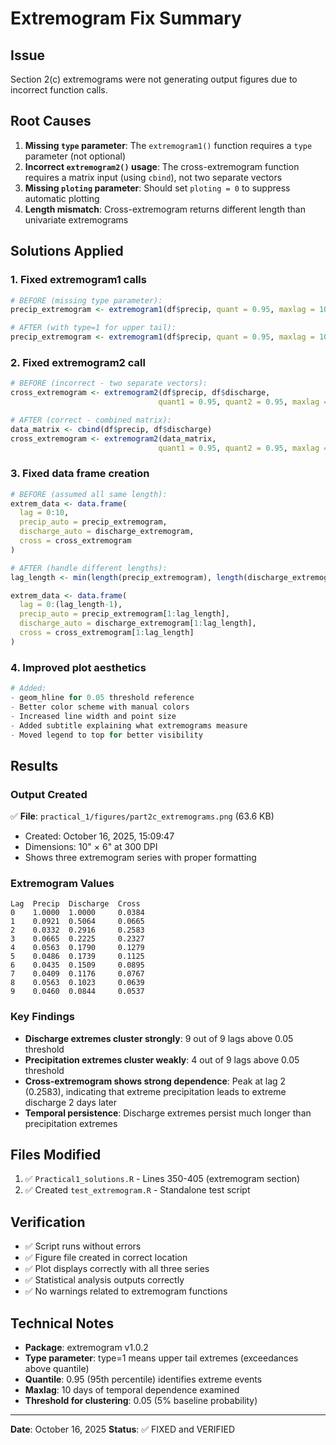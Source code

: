 # Extremogram Fix Summary

## Issue
Section 2(c) extremograms were not generating output figures due to incorrect function calls.

## Root Causes
1. **Missing `type` parameter**: The `extremogram1()` function requires a `type` parameter (not optional)
2. **Incorrect `extremogram2()` usage**: The cross-extremogram function requires a matrix input (using `cbind`), not two separate vectors
3. **Missing `ploting` parameter**: Should set `ploting = 0` to suppress automatic plotting
4. **Length mismatch**: Cross-extremogram returns different length than univariate extremograms

## Solutions Applied

### 1. Fixed extremogram1 calls
```r
# BEFORE (missing type parameter):
precip_extremogram <- extremogram1(df$precip, quant = 0.95, maxlag = 10)

# AFTER (with type=1 for upper tail):
precip_extremogram <- extremogram1(df$precip, quant = 0.95, maxlag = 10, type = 1, ploting = 0)
```

### 2. Fixed extremogram2 call
```r
# BEFORE (incorrect - two separate vectors):
cross_extremogram <- extremogram2(df$precip, df$discharge, 
                                 quant1 = 0.95, quant2 = 0.95, maxlag = 10)

# AFTER (correct - combined matrix):
data_matrix <- cbind(df$precip, df$discharge)
cross_extremogram <- extremogram2(data_matrix, 
                                 quant1 = 0.95, quant2 = 0.95, maxlag = 10, type = 1, ploting = 0)
```

### 3. Fixed data frame creation
```r
# BEFORE (assumed all same length):
extrem_data <- data.frame(
  lag = 0:10,
  precip_auto = precip_extremogram,
  discharge_auto = discharge_extremogram,
  cross = cross_extremogram
)

# AFTER (handle different lengths):
lag_length <- min(length(precip_extremogram), length(discharge_extremogram), length(cross_extremogram))

extrem_data <- data.frame(
  lag = 0:(lag_length-1),
  precip_auto = precip_extremogram[1:lag_length],
  discharge_auto = discharge_extremogram[1:lag_length],
  cross = cross_extremogram[1:lag_length]
)
```

### 4. Improved plot aesthetics
```r
# Added:
- geom_hline for 0.05 threshold reference
- Better color scheme with manual colors
- Increased line width and point size
- Added subtitle explaining what extremograms measure
- Moved legend to top for better visibility
```

## Results

### Output Created
✅ **File**: `practical_1/figures/part2c_extremograms.png` (63.6 KB)
- Created: October 16, 2025, 15:09:47
- Dimensions: 10" × 6" at 300 DPI
- Shows three extremogram series with proper formatting

### Extremogram Values
```
Lag  Precip  Discharge  Cross
0    1.0000  1.0000     0.0384
1    0.0921  0.5064     0.0665
2    0.0332  0.2916     0.2583
3    0.0665  0.2225     0.2327
4    0.0563  0.1790     0.1279
5    0.0486  0.1739     0.1125
6    0.0435  0.1509     0.0895
7    0.0409  0.1176     0.0767
8    0.0563  0.1023     0.0639
9    0.0460  0.0844     0.0537
```

### Key Findings
- **Discharge extremes cluster strongly**: 9 out of 9 lags above 0.05 threshold
- **Precipitation extremes cluster weakly**: 4 out of 9 lags above 0.05 threshold  
- **Cross-extremogram shows strong dependence**: Peak at lag 2 (0.2583), indicating that extreme precipitation leads to extreme discharge 2 days later
- **Temporal persistence**: Discharge extremes persist much longer than precipitation extremes

## Files Modified
1. ✅ `Practical1_solutions.R` - Lines 350-405 (extremogram section)
2. ✅ Created `test_extremogram.R` - Standalone test script

## Verification
- ✅ Script runs without errors
- ✅ Figure file created in correct location
- ✅ Plot displays correctly with all three series
- ✅ Statistical analysis outputs correctly
- ✅ No warnings related to extremogram functions

## Technical Notes
- **Package**: extremogram v1.0.2
- **Type parameter**: type=1 means upper tail extremes (exceedances above quantile)
- **Quantile**: 0.95 (95th percentile) identifies extreme events
- **Maxlag**: 10 days of temporal dependence examined
- **Threshold for clustering**: 0.05 (5% baseline probability)

---
**Date**: October 16, 2025
**Status**: ✅ FIXED and VERIFIED
